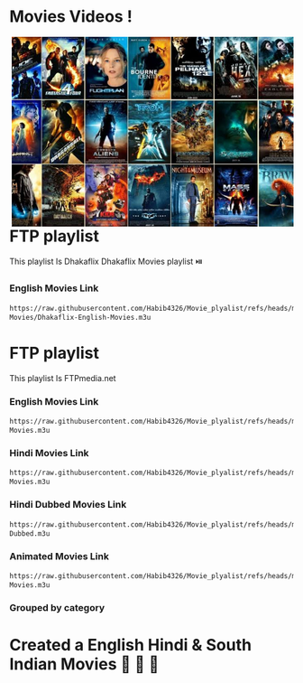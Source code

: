 # Movies Videos !

<img src="https://github.com/Habib4326/Movie_plyalist/blob/main/Movies.jpg" width="500" align="right">

# FTP playlist 
This playlist Is Dhakaflix 
Dhakaflix Movies playlist ⏯️ 

### English Movies Link ##

```
https://raw.githubusercontent.com/Habib4326/Movie_plyalist/refs/heads/main/Dhakaflix Movies/Dhakaflix-English-Movies.m3u
```

# FTP playlist

This playlist Is FTPmedia.net

### English Movies Link ##
```
https://raw.githubusercontent.com/Habib4326/Movie_plyalist/refs/heads/main/English-Movies.m3u
```
### Hindi Movies Link ##
```
https://raw.githubusercontent.com/Habib4326/Movie_plyalist/refs/heads/main/Hindi-Movies.m3u
```
### Hindi Dubbed Movies Link ##
```
https://raw.githubusercontent.com/Habib4326/Movie_plyalist/refs/heads/main/Hindi-Dubbed.m3u
```
### Animated Movies Link  ##
```
https://raw.githubusercontent.com/Habib4326/Movie_plyalist/refs/heads/main/Animated-Movies.m3u
```

### Grouped by category

# Created a English Hindi & South Indian Movies 🎥 🎥 🎥 
